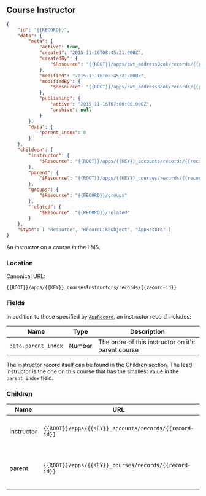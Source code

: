 ## Course Instructor

```json
{
	"id": "{{RECORD}}",
	"data": {
		"meta": {
			"active": true,
			"created": "2015-11-16T08:45:21.000Z",
			"createdBy": {
				"$Resource": "{{ROOT}}/apps/swt_addressBook/records/{{person-id}}"
			},
			"modified": "2015-11-16T08:45:21.000Z",
			"modifiedBy": {
				"$Resource": "{{ROOT}}/apps/swt_addressBook/records/{{person-id}}"
			},
			"publishing": {
				"active": "2015-11-16T07:00:00.000Z",
				"archive": null
			}
		},
		"data": {
			"parent_index": 0
		}
	},
	"children": {
		"instructor": {
			"$Resource": "{{ROOT}}/apps/{{KEY}}_accounts/records/{{record-id}}"
		},
		"parent": {
			"$Resource": "{{ROOT}}/apps/{{KEY}}_courses/records/{{record-id}}"
		},
		"groups": {
			"$Resource": "{{RECORD}}/groups"
		},
		"related": {
			"$Resource": "{{RECORD}}/related"
		}
	},
	"$type": [ "Resource", "RecordLikeObject", "AppRecord" ]
}
```

An instructor on a course in the LMS.

### Location

Canonical URL:

``{{ROOT}}/apps/{{KEY}}_coursesInstructors/records/{{record-id}}``

### Fields

In addition to those specified by [``AppRecord``](#record-apprecord), an instructor record includes:

Name | Type | Description
---- | ---- | -----------
``data.parent_index`` | Number | The order of this instructor on it's parent course

The instructor record itself can be found in the Children section. The lead instructor is the one on this course that has the smallest value
in the ``parent_index`` field.

### Children

Name | URL | Description | Type
---- | ------------- | ----------- | ----
instructor | ``{{ROOT}}/apps/{{KEY}}_accounts/records/{{record-id}}`` | The instructor for this course | [``AppRecord``](#record-apprecord) of type [Account](#accounts)
parent | ``{{ROOT}}/apps/{{KEY}}_courses/records/{{record-id}}`` | The parent course for this instructor entry | [``AppRecord``](#record-apprecord) of type [Course](#courses)

